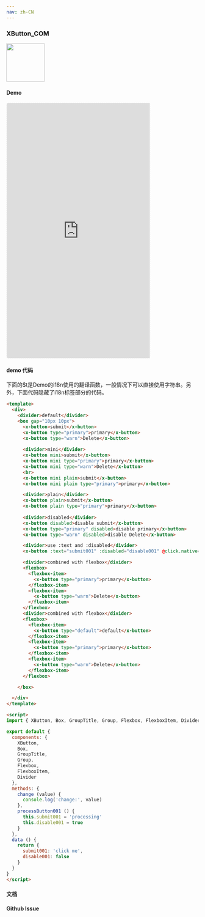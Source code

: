 ```yaml
---
nav: zh-CN
---
```



### XButton_COM

<img width="100" src="http://qr.topscan.com/api.php?text=http%3A%2F%2Fvux.li%2Fdemos%2Fv2%2F%23%2Fcomponent%2Fx-button"/>

#### Demo

 <div style="width:377px;height:667px;display:inline-block;border:1px dashed #ececec;border-radius:5px;overflow:hidden;">
   <iframe src="http://vux.li/demos/v2/#/component/x-button" width="375" height="667" border="0" frameborder="0"></iframe>
 </div>

#### demo 代码

<p class="tip">下面的$t是Demo的i18n使用的翻译函数，一般情况下可以直接使用字符串。另外，下面代码隐藏了i18n标签部分的代码。</p>

``` html
<template>
  <div>
    <divider>default</divider>
    <box gap="10px 10px">
      <x-button>submit</x-button>
      <x-button type="primary">primary</x-button>
      <x-button type="warn">Delete</x-button>
      
      <divider>mini</divider>
      <x-button mini>submit</x-button>
      <x-button mini type="primary">primary</x-button>
      <x-button mini type="warn">Delete</x-button>
      <br>
      <x-button mini plain>submit</x-button>
      <x-button mini plain type="primary">primary</x-button>

      <divider>plain</divider>
      <x-button plain>submit</x-button>
      <x-button plain type="primary">primary</x-button>
      
      <divider>disabled</divider>
      <x-button disabled>disable submit</x-button>
      <x-button type="primary" disabled>disable primary</x-button>
      <x-button type="warn" disabled>disable Delete</x-button>

      <divider>use :text and :disabled</divider>
      <x-button :text="submit001" :disabled="disable001" @click.native="processButton001" type="primary"></x-button>

      <divider>combined with flexbox</divider>
      <flexbox>
        <flexbox-item>
          <x-button type="primary">primary</x-button>
        </flexbox-item>
        <flexbox-item>
          <x-button type="warn">Delete</x-button>
        </flexbox-item>
      </flexbox>
      <divider>combined with flexbox</divider>
      <flexbox>
        <flexbox-item>
          <x-button type="default">default</x-button>
        </flexbox-item>
        <flexbox-item>
          <x-button type="primary">primary</x-button>
        </flexbox-item>
        <flexbox-item>
          <x-button type="warn">Delete</x-button>
        </flexbox-item>
      </flexbox>

    </box>

  </div>
</template>

<script>
import { XButton, Box, GroupTitle, Group, Flexbox, FlexboxItem, Divider } from 'vux'

export default {
  components: {
    XButton,
    Box,
    GroupTitle,
    Group,
    Flexbox,
    FlexboxItem,
    Divider
  },
  methods: {
    change (value) {
      console.log('change:', value)
    },
    processButton001 () {
      this.submit001 = 'processing'
      this.disable001 = true
    }
  },
  data () {
    return {
      submit001: 'click me',
      disable001: false
    }
  }
}
</script>


```
#### 文档

#### Github Issue